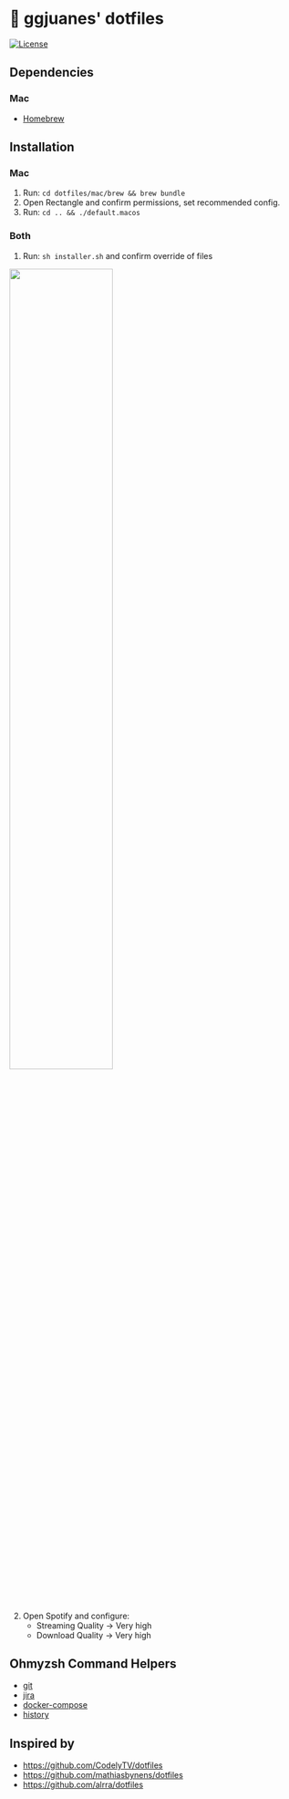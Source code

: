 # 🚀 ggjuanes' dotfiles

[![License](https://img.shields.io/github/license/ggjuanes/dotfiles)](LICENSE)

## Dependencies
### Mac
- [Homebrew](https://brew.sh/)

## Installation
### Mac

1. Run: `cd dotfiles/mac/brew && brew bundle`
2. Open Rectangle and confirm permissions, set recommended config.
3. Run: `cd .. && ./default.macos`

### Both
1. Run: `sh installer.sh` and confirm override of files

<img src="https://user-images.githubusercontent.com/6409572/101478433-fb3a4900-3950-11eb-97e4-2e29744e5140.gif" width="60%">

2. Open Spotify and configure:
   - Streaming Quality -> Very high
   - Download Quality -> Very high

## Ohmyzsh Command Helpers
- [git](https://github.com/ohmyzsh/ohmyzsh/tree/master/plugins/git)
- [jira](https://github.com/ohmyzsh/ohmyzsh/tree/master/plugins/jira)
- [docker-compose](https://github.com/ohmyzsh/ohmyzsh/tree/master/plugins/docker-compose)
- [history](https://github.com/ohmyzsh/ohmyzsh/tree/master/plugins/history)

## Inspired by
- https://github.com/CodelyTV/dotfiles
- https://github.com/mathiasbynens/dotfiles
- https://github.com/alrra/dotfiles
